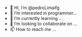 - 👋 Hi, I’m @pedroLimaifg
- 👀 I’m interested in programmer...
- 🌱 I’m currently learning ...
- 💞️ I’m looking to collaborate on ...
- 📫 How to reach me ...

<!---
pedroLimaifg/pedroLimaifg is a ✨ special ✨ repository because its `README.md` (this file) appears on your GitHub profile.
You can click the Preview link to take a look at your changes.
--->

